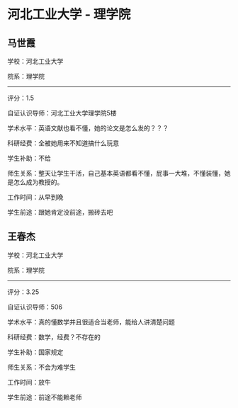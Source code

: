 # 河北工业大学 - 理学院

## 马世霞

学校：河北工业大学

院系：理学院

* * *

评分：1.5

自证认识导师：河北工业大学理学院5楼

学术水平：英语文献也看不懂，她的论文是怎么发的？？？

科研经费：全被她用来不知道搞什么玩意

学生补助：不给

师生关系：整天让学生干活，自己基本英语都看不懂，屁事一大堆，不懂装懂，她是怎么成为教授的。

工作时间：从早到晚

学生前途：跟她肯定没前途，搬砖去吧

## 王春杰

学校：河北工业大学

院系：理学院

* * *

评分：3.25

自证认识导师：506

学术水平：真的懂数学并且很适合当老师，能给人讲清楚问题

科研经费：数学，经费？不存在的

学生补助：国家规定

师生关系：不会为难学生

工作时间：放牛

学生前途：前途不能赖老师